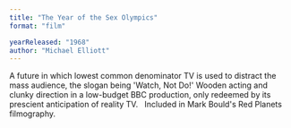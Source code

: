 ```yaml
---
title: "The Year of the Sex Olympics"
format: "film"

yearReleased: "1968"
author: "Michael Elliott"
---
```

A future in which lowest common denominator TV is used to  distract the mass audience, the slogan being 'Watch, Not Do!' Wooden acting and  clunky direction in a low-budget BBC production, only redeemed by its prescient  anticipation of reality TV.
 
Included in Mark Bould's  Red Planets filmography.
 